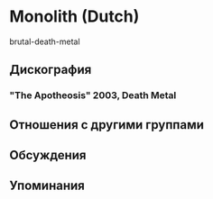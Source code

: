 # Monolith (Dutch)

brutal-death-metal

## Дискография

### "The Apotheosis" 2003, Death Metal




## Отношения с другими группами


## Обсуждения


## Упоминания

